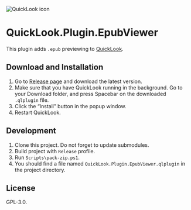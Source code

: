 
![QuickLook icon](https://user-images.githubusercontent.com/1687847/29485863-8cd61b7c-84e2-11e7-97d5-eacc2ba10d28.png)

# QuickLook.Plugin.EpubViewer

This plugin adds `.epub` previewing to [QuickLook](https://github.com/QL-Win/QuickLook).


## Download and Installation

1. Go to [Release page](https://github.com/QL-Win/QuickLook.Plugin.EpubViewer/releases) and download the latest version.
2. Make sure that you have QuickLook running in the background. Go to your Download folder, and press <key>Spacebar</key> on the downloaded `.qlplugin` file.
3. Click the “Install” button in the popup window.
4. Restart QuickLook.

## Development

 1. Clone this project. Do not forget to update submodules.
 2. Build project with `Release` profile.
 3. Run `Scripts\pack-zip.ps1`.
 4. You should find a file named `QuickLook.Plugin.EpubViewer.qlplugin` in the project directory.

## License

GPL-3.0.

